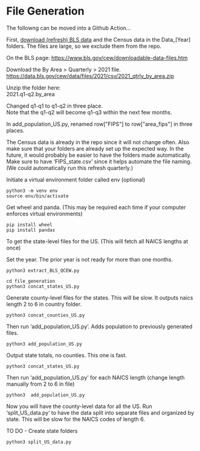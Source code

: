 # File Generation

The followng can be moved into a Github Action...

First, [download (refresh) BLS data](https://www.bls.gov/cew/downloadable-data-files.htm) and the Census data in the Data_[Year] folders. The <!-- BLS -->files are large, so we exclude them from the repo.


On the BLS page:
https://www.bls.gov/cew/downloadable-data-files.htm

Download the By Area > Quarterly > 2021 file.
https://data.bls.gov/cew/data/files/2021/csv/2021_qtrly_by_area.zip

Unzip the folder here:  
2021.q1-q2.by_area  

Changed q1-q1 to q1-q2 in three place.  
Note that the q1-q2 will become q1-q3 within the next few months.  

In add_population_US.py, renamed row["FIPS"] to row["area_fips"] in three places.  


The Census data is already in the repo since it will not change often. Also make sure that your folders are already set up the expected way. In the future, it would probably be easier to have the folders made automatically. Make sure to have ‘FIPS_state.csv’ since it helps automate the file naming. (We could automatically run this refresh quarterly.)


Initiate a virtual environment folder called env (optional)

	python3 -m venv env
	source env/bin/activate

Get wheel and panda. (This may be required each time if your computer enforces virtual environments)  

	pip install wheel
	pip install pandas

To get the state-level files for the US. (This will fetch all NAICS lengths at once)

Set the year. The prior year is not ready for more than one months.

	python3 extract_BLS_QCEW.py

	cd file_generation
	python3 concat_states_US.py


Generate county-level files for the states. This will be slow. It outputs naics length 2 to 6 in country folder.

	python3 concat_counties_US.py

Then run ‘add_population_US.py’. Adds population to previously generated files.

	python3 add_population_US.py


Output state totals, no counties. This one is fast.

	python3 concat_states_US.py

Then run ‘add_population_US.py’ for each NAICS length (change length manually from 2 to 6 in file)

	python3  add_population_US.py


Now you will have the county-level data for all the US. Run ‘split_US_data.py’ to have the data split into separate files and organized by state. This will be slow for the NAICS codes of length 6.<!--John is working on optimization tricks to improve the running time.-->   

TO DO - Create state folders

	python3 split_US_data.py

